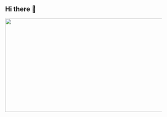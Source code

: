 ## Hi there 👋

<!--
**LYJ0304/LYJ0304** is a ✨ _special_ ✨ repository because its `README.md` (this file) appears on your GitHub profile.

Here are some ideas to get you started:

- 🔭 I’m currently working on ...
- 🌱 I’m currently learning ...
- 👯 I’m looking to collaborate on ...
- 🤔 I’m looking for help with ...
- 💬 Ask me about ...
- 📫 How to reach me: ...
- 😄 Pronouns: ...
- ⚡ Fun fact: ...
-->
<a href="https://www.gitanimals.org/en_US?utm_medium=image&utm_source=LYJ0304&utm_content=farm">
<img
  src="https://render.gitanimals.org/farms/LYJ0304"
  width="600"
  height="300"
/>
</a>
